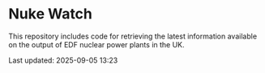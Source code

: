 # Nuke Watch

This repository includes code for retrieving the latest information available on the output of EDF nuclear power plants in the UK.

Last updated: 2025-09-05 13:23